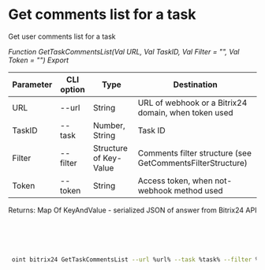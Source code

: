 ﻿---
sidebar_position: 20
---

# Get comments list for a task
 Get user comments list for a task


*Function GetTaskCommentsList(Val URL, Val TaskID, Val Filter = "", Val Token = "") Export*

 | Parameter | CLI option | Type | Destination |
 |-|-|-|-|
 | URL | --url | String | URL of webhook or a Bitrix24 domain, when token used |
 | TaskID | --task | Number, String | Task ID |
 | Filter | --filter | Structure of Key-Value | Comments filter structure (see GetCommentsFilterStructure) |
 | Token | --token | String | Access token, when not-webhook method used |

 
 Returns: Map Of KeyAndValue - serialized JSON of answer from Bitrix24 API

```bsl title="Code example"
	

	
```

```sh title="CLI command example"
 
 oint bitrix24 GetTaskCommentsList --url %url% --task %task% --filter %filter% --token %token%

```


```json title="Result"



```
